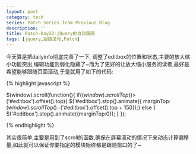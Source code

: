 ```yaml
---
layout: post
category: tech
series: Patch Series from Previous Blog
description: ''
title: Patch-Day22-jQuery的自动跟随
tags: [jquery,跟随滚动,Patch]
---
```


今天算是把dailyinfo彻底完善了一下, 调整了editbox的位置和状态,主要的放大缩小功能突出,编辑功能则弱化隐藏了~而为了更好的让放大缩小服务阅读者,最好是希望能够跟随页面滚动,于是就用了如下的代码:


{% highlight javascript %}

$(window).scroll(function(){
if($(window).scrollTop()>$('#editbox').offset().top){
$('#editbox').stop().animate({
marginTop:$(window).scrollTop()-$('#editbox').offset().top + 150});}
else {
$('#editbox').stop().animate({marginTop:0});
}
});

{% endhighlight %}

其实很简单,主要是用到了scroll的函数,确保在屏幕滚动的情况下来动态计算偏移量,如此就可以保证你要指定的模块始终都是跟随窗口的了~
